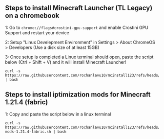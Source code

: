 ## Steps to install Minecraft Launcher (TL Legacy) on a chromebook
1: Go to ``` chrome://flags#crostini-gpu-support ``` and enable Crostini GPU Support and restart your device

2:  Setup "Linux Develepment Environment" in Settings > About ChromeOS > Developers (Use a disk size of at least 15GB)

3: Once setup is completed a Linux terminal should open, paste the script below (Ctrl + Shift + V) and it will install Minecraft Launcher!
```
curl -s https://raw.githubusercontent.com/rochanlavu10/mcinstall123/refs/heads/main/setup123.sh | bash
```
## Steps to install iptimization mods for Minecraft 1.21.4 (fabric)
1: Copy and paste the script below in a linux terminal
```
curl -s https://raw.githubusercontent.com/rochanlavu10/mcinstall123/refs/heads/main/optimization-mods-1.21.4-fabric.sh | bash
```
